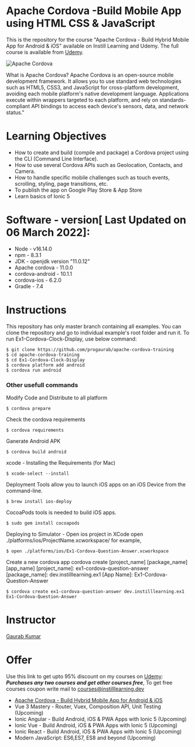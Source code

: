 # Apache Cordova -Build Mobile App using HTML CSS & JavaScript
This is the repository for the course "Apache Cordova - Build Hybrid Mobile App for Android & iOS" available on Instill Learning and Udemy. The full course is available from [Udemy](https://www.udemy.com/course/apache-cordova/?referralCode=7254ECD5F74969030BF2).

![Apache Cordova](https://img-c.udemycdn.com/course/750x422/3563971_a3d6_3.jpg)

What is Apache Cordova? 
Apache Cordova is an open-source mobile development framework. It allows you to use standard web technologies such as HTML5, CSS3, and JavaScript for cross-platform development, avoiding each mobile platform's native development language. Applications execute within wrappers targeted to each platform, and rely on standards-compliant API bindings to access each device's sensors, data, and network status."

# Learning Objectives
* How to create and build (compile and package) a Cordova project using the CLI (Command Line Interface).
* How to use several Cordova APIs such as Geolocation, Contacts, and Camera.
* How to handle specific mobile challenges such as touch events, scrolling, styling, page transitions, etc.
* To publish the app on Google Play Store & App Store
* Learn basics of Ionic 5

# Software - version[ Last Updated on 06 March 2022]:
* Node - v16.14.0
* npm - 8.3.1 
* JDK - openjdk version "11.0.12"
* Apache cordova - 11.0.0
* cordova-android - 10.1.1
* cordova-ios - 6.2.0
* Gradle - 7.4



# Instructions
This repository has only master branch containing all examples. You can clone the repository and go to individual example's root folder and run it. 
To run Ex1-Cordova-Clock-Display, use below command:
```
$ git clone https://github.com/progaurab/apache-cordova-training
$ cd apache-cordova-training
$ cd Ex1-Cordova-Clock-Display
$ cordova platform add android
$ cordova run android
```
### Other usefull commands
Modify Code and Distribute to all platform
```
$ cordova prepare
```

Check the cordova requirements
``` 
$ cordova requirements
```

Ganerate Android APK
```
$ cordova build android
```

xcode - Installing the Requirements (for Mac)
```
$ xcode-select --install
```

Deployment Tools allow you to launch iOS apps on an iOS Device from the command-line.
```
$ brew install ios-deploy
```

CocoaPods tools is needed to build iOS apps.
```
$ sudo gem install cocoapods
```

Deploying to Simulator - Open ios project in XCode
open ./platforms/ios/ProjectName.xcworkspace/
for example,
```
$ open ./platforms/ios/Ex1-Cordova-Question-Answer.xcworkspace 
```
Create a new cordova app
cordova create [project_name] [package_name] [app_name]
[project_name]:     ex1-cordova-question-answer
[package_name]:     dev.instilllearning.ex1
[App Name]:         Ex1-Cordova-Question-Answer

```
$ cordova create ex1-cordova-question-answer dev.instilllearning.ex1 Ex1-Cordova-Question-Answer
```

# Instructor
[Gaurab Kumar](https://www.linkedin.com/in/progaurab)

# Offer
Use this link to get upto 95% discount on my courses on [Udemy](https://www.udemy.com/user/gaurab-kumar-2/):
***Purchases any two courses and get other courses free***, To get free courses coupon write mail to [courses@instilllearning.dev](courses@instilllearning.dev)
* [Apache Cordova - Build Hybrid Mobile App for Android & iOS](https://www.udemy.com/course/apache-cordova/?referralCode=7254ECD5F74969030BF2)
* Vue 3 Mastery - Router, Vuex, Composition API, Unit Testing (Upcoming)
* Ionic Angular - Build Android, iOS & PWA Apps with Ionic 5 (Upcoming)
* Ionic Vue - Build Android, iOS & PWA Apps with Ionic 5 (Upcoming)
* Ionic React - Build Android, iOS & PWA Apps with Ionic 5 (Upcoming)
* Modern JavaScript: ES6,ES7, ES8 and beyond (Upcoming)

